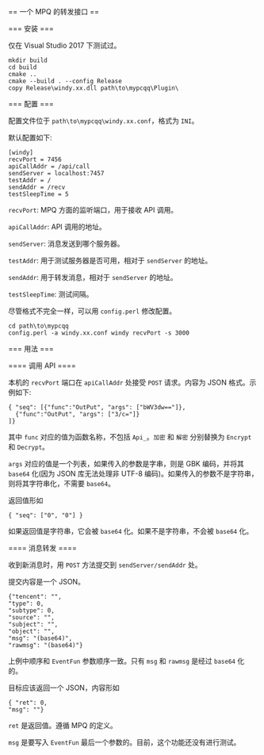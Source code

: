 == 一个 MPQ 的转发接口 ==

=== 安装 ===

仅在 Visual Studio 2017 下测试过。

```
mkdir build
cd build
cmake ..
cmake --build . --config Release
copy Release\windy.xx.dll path\to\mypcqq\Plugin\
```

=== 配置 ===

配置文件位于 `path\to\mypcqq\windy.xx.conf`，格式为 `INI`。

默认配置如下:

```
[windy]
recvPort = 7456
apiCallAddr = /api/call
sendServer = localhost:7457
testAddr = /
sendAddr = /recv
testSleepTime = 5
```

`recvPort`: MPQ 方面的监听端口，用于接收 API 调用。

`apiCallAddr`: API 调用的地址。

`sendServer`: 消息发送到哪个服务器。

`testAddr`: 用于测试服务器是否可用，相对于 `sendServer` 的地址。

`sendAddr`: 用于转发消息，相对于 `sendServer` 的地址。

`testSleepTime`: 测试间隔。

尽管格式不完全一样，可以用 `config.perl` 修改配置。

```
cd path\to\mypcqq
config.perl -a windy.xx.conf windy recvPort -s 3000
```

=== 用法 ===

==== 调用 API ====

本机的 `recvPort` 端口在 `apiCallAddr` 处接受 `POST` 请求。内容为 JSON 格式。示例如下:

```
{ "seq": [{"func":"OutPut", "args": ["bWV3dw=="]},
  {"func":"OutPut", "args": ["3/c="]}
]}
```

其中 `func` 对应的值为函数名称，不包括 `Api_`。`加密` 和 `解密` 分别替换为 `Encrypt` 和 `Decrypt`。

`args` 对应的值是一个列表，如果传入的参数是字串，则是 GBK 编码，并将其 `base64` 化(因为 JSON 库无法处理非 UTF-8 编码)。如果传入的参数不是字符串，则将其字符串化，不需要 `base64`。

返回值形如

```
{ "seq": ["0", "0"] }
```

如果返回值是字符串，它会被 `base64` 化。如果不是字符串，不会被 `base64` 化。

==== 消息转发 ====

收到新消息时，用 `POST` 方法提交到 `sendServer/sendAddr` 处。

提交内容是一个 JSON。

```
{"tencent": "",
"type": 0,
"subtype": 0,
"source": "",
"subject": "",
"object": "",
"msg": "(base64)",
"rawmsg": "(base64)"}
```

上例中顺序和 `EventFun` 参数顺序一致。只有 `msg` 和 `rawmsg` 是经过 `base64` 化的。

目标应该返回一个 JSON，内容形如

```
{ "ret": 0,
"msg": ""}
```

`ret` 是返回值。遵循 MPQ 的定义。

`msg` 是要写入 `EventFun` 最后一个参数的。目前，这个功能还没有进行测试。
